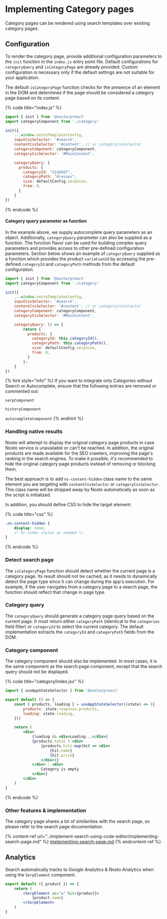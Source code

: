 # Implementing Category pages

Category pages can be rendered using search templates over existing category pages.

## Configuration

To render the category page, provide additional configuration parameters to the `init` function in the `index.js` entry point file. Default configurations for `categoryQuery` and `isCategoryPage` are already provided. Custom configuration is necessary only if the default settings are not suitable for your application.

The default `isCategoryPage` function checks for the presence of an element in the DOM and determines if the page should be considered a category page based on its content.

{% code title="index.js" %}
```javascript
import { init } from '@nosto/preact'
import categoryComponent from './category'

init({
    ...window.nostoTemplatesConfig,
    inputCssSelector: '#search',
    contentCssSelector: '#content', // or categoryCssSelector
    categoryComponent: categoryComponent,
    categoryCssSelector: '#MainContent',

    categoryQuery: {
      products: {
        categoryId: "1234567",
        categoryPath: "dresses",
        size: defaultConfig.serpSize,
        from: 0,
      }
    }
})
```
{% endcode %}

#### Category query parameter as function&#x20;

In the example above, we supply autocomplete query parameters as an object. Additionally, `categoryQuery` parameter can also be supplied as a function. The function flavor can be used for building complex query parameters and provides access to other pre-defined configuration parameters. Section below shows an example of `categoryQuery` supplied as a function which provides the  product `variationId` by accessing the pre-defined `categoryId` and `categoryPath` methods from the default configuration.

```javascript
import { init } from '@nosto/preact'
import categoryComponent from './category'

init({
    ...window.nostoTemplatesConfig,
    inputCssSelector: '#search',
    contentCssSelector: '#content', // or categoryCssSelector
    categoryComponent: categoryComponent,
    categoryCssSelector: '#MainContent',

    categoryQuery: () => {
        return {
          products: {
            categoryId: this.categoryId(),
            categoryPath: this.categoryPath(),
            size: defaultConfig.serpSize,
            from: 0,
          }
        };
    }
})
```

{% hint style="info" %}
If you want to integrate only Categories without Search or Autocomplete, ensure that the following entries are removed or commented out:&#x20;

`serpComponent`

`historyComponent`

`autocompleteComponent`
{% endhint %}

### Handling native results

Nosto will attempt to display the original category page products in case Nosto service is unavailable or can't be reached. In addition, the original products are made available for the SEO crawlers, improving the page's ranking in the search engines. To make it possible, it's recommended to hide the original category page products instead of removing or blocking them.

The best approach is to add `ns-content-hidden` class name to the same element you are targeting with `contentCssSelector` or `categoryCssSelector`. This class name will be stripped away by Nosto automatically as soon as the script is initialized.

In addition, you should define CSS to hide the target element:

{% code title="css" %}
```css
.ns-content-hidden {
    display: none;
    /* Or other styles as needed */
}
```
{% endcode %}

### Detect search page

The `isCategoryPage` function should detect whether the current page is a category page. Its result should not be cached, as it needs to dynamically detect the page type since it can change during the app's execution. For example, if the user navigates from a category page to a search page, the function should reflect that change in page type.

### Category query

The `categoryQuery` should generate a category page query based on the current page. It must return either `categoryPath` (identical to the `categories` field filter) or `categoryId` to select the current category. The default implementation extracts the `categoryId` and `categoryPath` fields from the DOM.

### Category component

The category component should also be implemented. In most cases, it is the same component as the search page component, except that the search query should not be displayed.

{% code title="category/index.jsx" %}
```jsx
import { useAppStateSelector } from '@nosto/preact'

export default () => {
    const { products, loading } = useAppStateSelector((state) => ({
        products: state.response.products,
        loading: state.loading,
    }))

    return (
        <div>
            {loading && <div>Loading...</div>}
            {products.total ? <div>
                {products.hits.map(hit => <div>
                    {hit.name}
                    {hit.price} 
                </div>)}
            </div> : <div>
                Category is empty
            </div>}
        </div>
    )
}
```
{% endcode %}

### Other features & implementation

The category page shares a lot of similarities with the search page, so please refer to the search page documentation:

{% content-ref url="../implement-search-using-code-editor/implementing-search-page.md" %}
[implementing-search-page.md](../implement-search-using-code-editor/implementing-search-page.md)
{% endcontent-ref %}

## Analytics

Search automatically tracks to Google Analytics & Nosto Analytics when using the `SerpElement` component.

```jsx
export default ({ product }) => {
    return (
        <SerpElement as="a" hit={product}>
            {product.name}
        </SerpElement>
    )
}
```
